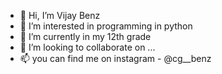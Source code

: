 - 👋 Hi, I’m Vijay Benz
- 👀 I’m interested in programming in python
- 🌱 I’m currently in my 12th grade
- 💞️ I’m looking to collaborate on ...
- 📫 you can find me on instagram - @cg__benz

<!---
iamvbenz/iamvbenz is a ✨ special ✨ repository because its `README.md` (this file) appears on your GitHub profile.
You can click the Preview link to take a look at your changes.
--->
